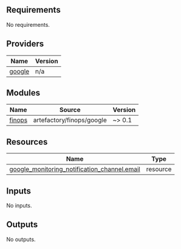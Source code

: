 ## Requirements

No requirements.

## Providers

| Name | Version |
|------|---------|
| <a name="provider_google"></a> [google](#provider\_google) | n/a |

## Modules

| Name | Source | Version |
|------|--------|---------|
| <a name="module_finops"></a> [finops](#module\_finops) | artefactory/finops/google | ~> 0.1 |

## Resources

| Name | Type |
|------|------|
| [google_monitoring_notification_channel.email](https://registry.terraform.io/providers/hashicorp/google/latest/docs/resources/monitoring_notification_channel) | resource |

## Inputs

No inputs.

## Outputs

No outputs.
